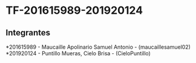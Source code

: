 # TF-201615989-201920124

## Integrantes

*201615989 - Maucaille Apolinario Samuel Antonio  - (maucaillesamuel02)
*201920124 - Puntillo Mueras, Cielo Brisa - (CieloPuntillo)